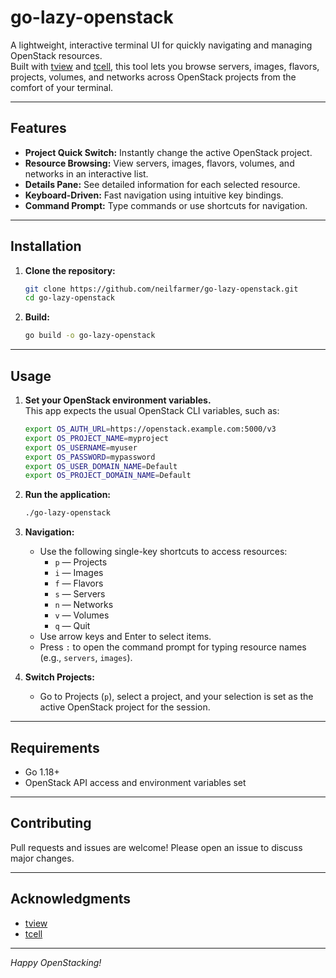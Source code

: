 # go-lazy-openstack

A lightweight, interactive terminal UI for quickly navigating and managing OpenStack resources.  
Built with [tview](https://github.com/rivo/tview) and [tcell](https://github.com/gdamore/tcell), this tool lets you browse servers, images, flavors, projects, volumes, and networks across OpenStack projects from the comfort of your terminal.

---

## Features

- **Project Quick Switch:** Instantly change the active OpenStack project.
- **Resource Browsing:** View servers, images, flavors, volumes, and networks in an interactive list.
- **Details Pane:** See detailed information for each selected resource.
- **Keyboard-Driven:** Fast navigation using intuitive key bindings.
- **Command Prompt:** Type commands or use shortcuts for navigation.

---

## Installation

1. **Clone the repository:**

   ```bash
   git clone https://github.com/neilfarmer/go-lazy-openstack.git
   cd go-lazy-openstack
   ```

2. **Build:**

   ```bash
   go build -o go-lazy-openstack
   ```

---

## Usage

1. **Set your OpenStack environment variables.**  
   This app expects the usual OpenStack CLI variables, such as:

   ```bash
   export OS_AUTH_URL=https://openstack.example.com:5000/v3
   export OS_PROJECT_NAME=myproject
   export OS_USERNAME=myuser
   export OS_PASSWORD=mypassword
   export OS_USER_DOMAIN_NAME=Default
   export OS_PROJECT_DOMAIN_NAME=Default
   ```

2. **Run the application:**

   ```bash
   ./go-lazy-openstack
   ```

3. **Navigation:**

   - Use the following single-key shortcuts to access resources:
     - `p` — Projects
     - `i` — Images
     - `f` — Flavors
     - `s` — Servers
     - `n` — Networks
     - `v` — Volumes
     - `q` — Quit
   - Use arrow keys and Enter to select items.
   - Press `:` to open the command prompt for typing resource names (e.g., `servers`, `images`).

4. **Switch Projects:**
   - Go to Projects (`p`), select a project, and your selection is set as the active OpenStack project for the session.

---

## Requirements

- Go 1.18+
- OpenStack API access and environment variables set

---

## Contributing

Pull requests and issues are welcome! Please open an issue to discuss major changes.

---

## Acknowledgments

- [tview](https://github.com/rivo/tview)
- [tcell](https://github.com/gdamore/tcell)

---

*Happy OpenStacking!*
